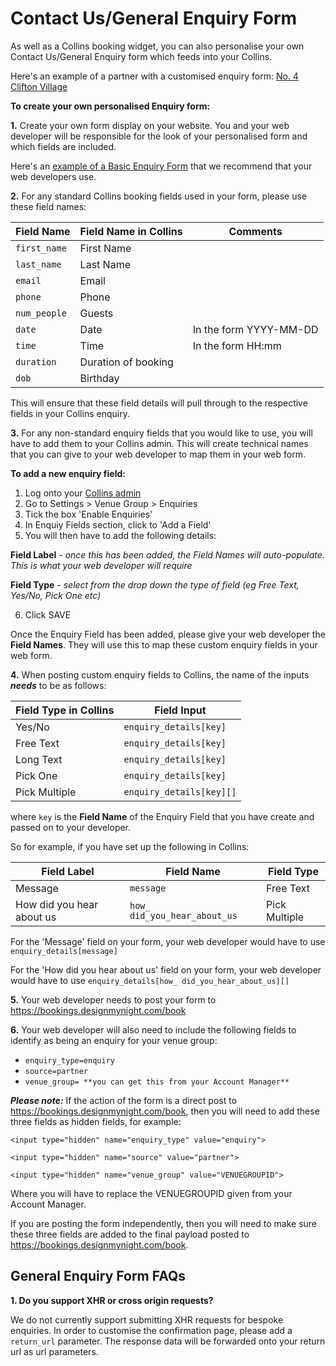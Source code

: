 # Contact Us/General Enquiry Form
As well as a Collins booking widget, you can also personalise your own Contact Us/General Enquiry form which feeds into your Collins. 

Here's an example of a partner with a customised enquiry form: [No. 4 Clifton Village](https://www.no4cliftonvillage.co.uk/contact-us/)

**To create your own personalised Enquiry form:**

**1.** Create your own form display on your website. You and your web developer will be responsible for the look of your personalised form and which fields are included.

Here's an [example of a Basic Enquiry Form](https://docs.google.com/document/d/1syIG0kFEEzoD9FfDQkNHAp6wD5ZrNZhP4IW56Zkfyys/edit) that we recommend that your web developers use.

**2.** For any standard Collins booking fields used in your form, please use these field names:

| Field Name | Field Name in Collins|Comments|
|-----------|------|------|
|`first_name`| First Name||
|`last_name` | Last Name||
|`email`| Email ||
|`phone`| Phone||
|`num_people`| Guests|
|`date`| Date| In the form YYYY-MM-DD|
|`time`| Time| In the form HH:mm|
|`duration`| Duration of booking||
|`dob`| Birthday||

This will ensure that these field details will pull through to the respective fields in your Collins enquiry. 

**3.** For any non-standard enquiry fields that you would like to use, you will have to add them to your Collins admin. This will create technical names that you can give to your web developer to map them in your web form.

**To add a new enquiry field:**

1. Log onto your [Collins admin](https://admin.designmynight.com/collins)
2. Go to Settings > Venue Group > Enquiries
3. Tick the box 'Enable Enquiries'
4. In Enquiy Fields section, click to 'Add a Field' 
5. You will then have to add the following details:

**Field Label** - _once this has been added, the Field Names will auto-populate. This is what your web developer will require_

**Field Type** - _select from the drop down the type of field (eg Free Text, Yes/No, Pick One etc)_

 6. Click SAVE

Once the Enquiry Field has been added, please give your web developer the **Field Names**. They will use this to map these custom enquiry fields in your web form. 

**4.** When posting custom enquiry fields to Collins, the name of the inputs **_needs_** to be as follows:

| Field Type in Collins | Field Input|
|-----------|------|
|Yes/No| `enquiry_details[key]`|
|Free Text | `enquiry_details[key]`|
|Long Text|`enquiry_details[key]`|
|Pick One|`enquiry_details[key]`|
|Pick Multiple| `enquiry_details[key][]`|

where `key` is the **Field Name** of the Enquiry Field that you have create and passed on to your developer. 

So for example, if you have set up the following in Collins:

| Field Label | Field Name| Field Type|
|-----------|------|------|
|Message| `message` | Free Text|
|How did you hear about us| `how_ did_you_hear_about_us` | Pick Multiple|

For the 'Message' field on your form, your web developer would have to use `enquiry_details[message]`

For the 'How did you hear about us' field on your form, your web developer would have to use `enquiry_details[how_ did_you_hear_about_us][]`

**5.** Your web developer needs to post your form to https://bookings.designmynight.com/book

**6.** Your web developer will also need to include the following fields to identify as being an enquiry for your venue group:

* `enquiry_type=enquiry`
* `source=partner`
* `venue_group= **you can get this from your Account Manager**`

**_Please note:_**  If the action of the form is a direct post to https://bookings.designmynight.com/book, then you will need to add these three fields as hidden fields, for example: 

```<input type="hidden" name="enquiry_type" value="enquiry">```

```<input type="hidden" name="source" value="partner">```

```<input type="hidden" name="venue_group" value="VENUEGROUPID">```

Where you will have to replace the VENUEGROUPID given from your Account Manager. 

If you are posting the form independently, then you will need to make sure these three fields are added to the final payload posted to https://bookings.designmynight.com/book.

## General Enquiry Form FAQs

**1. Do you support XHR or cross origin requests?**

We do not currently support submitting XHR requests for  bespoke enquiries. In order to customise the confirmation page, please add a `return_url` parameter. The response data will be forwarded onto your return url as url parameters.
